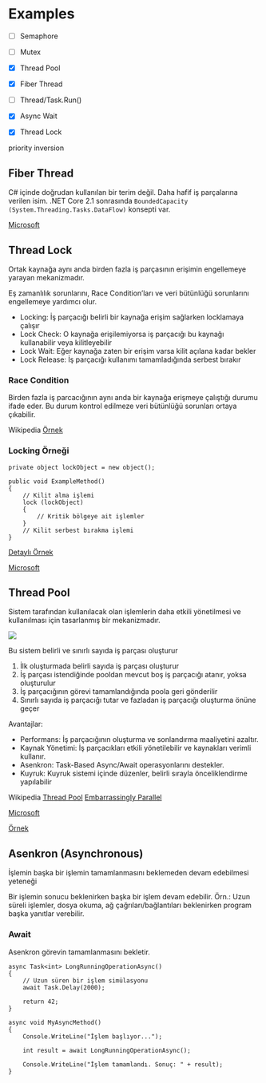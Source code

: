 # Examples
- [ ] Semaphore
- [ ] Mutex
- [x] Thread Pool
- [x] Fiber Thread
- [ ] Thread/Task.Run()
- [x] Async Wait
- [x] Thread Lock


priority inversion 


## Fiber Thread 
C# içinde doğrudan kullanılan bir terim değil. Daha hafif iş parçalarına verilen isim. .NET Core 2.1 sonrasında 
```BoundedCapacity (System.Threading.Tasks.DataFlow)``` konsepti var. 

[Microsoft](https://learn.microsoft.com/en-us/windows/win32/procthread/fibers)

## Thread Lock 
Ortak kaynağa aynı anda birden fazla iş parçasının erişimin engellemeye yarayan mekanizmadır. 

Eş zamanlılık sorunlarını, Race Condition’ları ve veri bütünlüğü sorunlarını engellemeye yardımcı olur. 

* Locking: İş parçacığı belirli bir kaynağa erişim sağlarken locklamaya çalışır 
* Lock Check: O kaynağa erişilemiyorsa iş parçacığı bu kaynağı kullanabilir veya kilitleyebilir 
* Lock Wait: Eğer kaynağa zaten bir erişim varsa kilit açılana kadar bekler 
* Lock Release: İş parçacığı kullanımı tamamladığında serbest bırakır 

### Race Condition
Birden fazla iş parcacığının aynı anda bir kaynağa erişmeye çalıştığı durumu ifade eder. Bu durum kontrol edilmeze veri bütünlüğü sorunları ortaya çıkabilir.

Wikipedia [Örnek](https://en.wikipedia.org/wiki/Race_condition#Example)

### Locking Örneği
```
private object lockObject = new object();

public void ExampleMethod()
{
    // Kilit alma işlemi
    lock (lockObject)
    {
        // Kritik bölgeye ait işlemler
    }
    // Kilit serbest bırakma işlemi
}
```

[Detaylı Örnek](https://github.com/furkandalak/Examples/blob/main/Locking%20Example)

[Microsoft](https://learn.microsoft.com/en-us/dotnet/csharp/language-reference/statements/lock#example)

## Thread Pool 
Sistem tarafından kullanılacak olan işlemlerin daha etkili yönetilmesi ve kullanılması için tasarlanmış bir mekanizmadır.  

![](https://github.com/furkandalak/Examples/blob/main/400px-Thread_pool.svg.png)

Bu sistem belirli ve sınırlı sayıda iş parçası oluşturur  
1. İlk oluşturmada belirli sayıda iş parçası oluşturur 
2. İş parçası istendiğinde pooldan mevcut boş iş parçacığı atanır, yoksa oluşturulur 
3. İş parçacığının görevi tamamlandığında poola geri gönderilir  
4. Sınırlı sayıda iş parçacığı tutar ve fazladan iş parçacığı oluşturma önüne geçer 

Avantajlar: 

- Performans: İş parçacığının oluşturma ve sonlandırma maaliyetini azaltır. 
- Kaynak Yönetimi: İş parçacıkları etkili yönetilebilir ve kaynakları verimli kullanır. 
- Asenkron: Task-Based Async/Await operasyonlarını destekler. 
- Kuyruk: Kuyruk sistemi içinde düzenler, belirli sırayla önceliklendirme yapılabilir 

Wikipedia [Thread Pool](https://en.wikipedia.org/wiki/Thread_pool#:~:text=In%20computer%20programming%2C%20a%20thread,execution%20by%20the%20supervising%20program.) [Embarrassingly Parallel](https://en.wikipedia.org/wiki/Embarrassingly_parallel)

[Microsoft](https://learn.microsoft.com/tr-tr/dotnet/api/system.threading.threadpool?view=net-8.0#examples)

[Örnek](https://github.com/furkandalak/Examples/blob/main/Thread%20Pool) 

## Asenkron (Asynchronous) 
İşlemin başka bir işlemin tamamlanmasını beklemeden devam edebilmesi yeteneği 
 
Bir işlemin sonucu beklenirken başka bir işlem devam edebilir. Örn.: Uzun süreli işlemler, dosya okuma, ağ çağrıları/bağlantıları beklenirken program başka yanıtlar verebilir. 
 
### Await 
Asenkron görevin tamamlanmasını bekletir. 
```
async Task<int> LongRunningOperationAsync()
{
    // Uzun süren bir işlem simülasyonu
    await Task.Delay(2000);
    
    return 42;
}

async void MyAsyncMethod()
{
    Console.WriteLine("İşlem başlıyor...");

    int result = await LongRunningOperationAsync();

    Console.WriteLine("İşlem tamamlandı. Sonuç: " + result);
}
```
